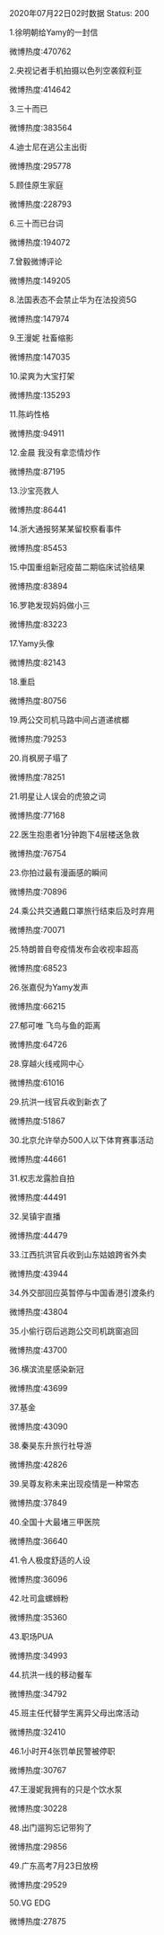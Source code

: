 2020年07月22日02时数据
Status: 200

1.徐明朝给Yamy的一封信

微博热度:470762

2.央视记者手机拍摄以色列空袭叙利亚

微博热度:414642

3.三十而已

微博热度:383564

4.迪士尼在逃公主出街

微博热度:295778

5.顾佳原生家庭

微博热度:228793

6.三十而已台词

微博热度:194072

7.曾毅微博评论

微博热度:149205

8.法国表态不会禁止华为在法投资5G

微博热度:147974

9.王漫妮 社畜缩影

微博热度:147035

10.梁爽为大宝打架

微博热度:135293

11.陈屿性格

微博热度:94911

12.金晨 我没有拿恋情炒作

微博热度:87195

13.沙宝亮救人

微博热度:86441

14.浙大通报努某某留校察看事件

微博热度:85453

15.中国重组新冠疫苗二期临床试验结果

微博热度:83894

16.罗艳发现妈妈做小三

微博热度:83223

17.Yamy头像

微博热度:82143

18.重启

微博热度:80756

19.两公交司机马路中间占道递槟榔

微博热度:79253

20.肖枫房子塌了

微博热度:78251

21.明星让人误会的虎狼之词

微博热度:77168

22.医生抱患者1分钟跑下4层楼送急救

微博热度:76754

23.你拍过最有漫画感的瞬间

微博热度:70896

24.乘公共交通戴口罩旅行结束后及时弃用

微博热度:70071

25.特朗普自夸疫情发布会收视率超高

微博热度:68523

26.张嘉倪为Yamy发声

微博热度:66215

27.郁可唯 飞鸟与鱼的距离

微博热度:64726

28.穿越火线戒网中心

微博热度:61016

29.抗洪一线官兵收到新衣了

微博热度:51867

30.北京允许举办500人以下体育赛事活动

微博热度:44661

31.权志龙露脸自拍

微博热度:44491

32.吴镇宇直播

微博热度:44479

33.江西抗洪官兵收到山东姑娘跨省外卖

微博热度:43944

34.外交部回应英暂停与中国香港引渡条约

微博热度:43804

35.小偷行窃后逃跑公交司机跳窗追回

微博热度:43700

36.横滨流星感染新冠

微博热度:43699

37.基金

微博热度:43090

38.秦昊东升旅行社导游

微博热度:42826

39.吴尊友称未来出现疫情是一种常态

微博热度:37849

40.全国十大最堵三甲医院

微博热度:36640

41.令人极度舒适的人设

微博热度:36096

42.吐司盒螺蛳粉

微博热度:35360

43.职场PUA

微博热度:34993

44.抗洪一线的移动餐车

微博热度:34792

45.班主任代替学生离异父母出席活动

微博热度:32410

46.1小时开4张罚单民警被停职

微博热度:30767

47.王漫妮我拥有的只是个饮水泵

微博热度:30228

48.出门遛狗忘记带狗了

微博热度:29856

49.广东高考7月23日放榜

微博热度:29529

50.VG EDG

微博热度:27875

